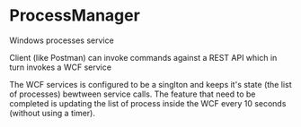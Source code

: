 # ProcessManager
Windows processes service

Client (like Postman) can invoke commands against a REST API which in turn invokes a WCF service

The WCF services is configured to be a singlton and keeps it's state (the list of processes) bewtween service calls.
The feature that need to be completed is updating the list of process inside the WCF every 10 seconds (without using a timer).
